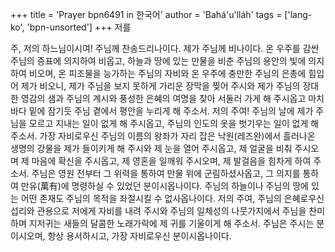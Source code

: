 +++
title = 'Prayer bpn6491 in 한국어'
author = 'Bahá'u'lláh'
tags = ['lang-ko', 'bpn-unsorted']
+++
저를

주, 저의 하느님이시여! 주님께 찬송드리나이다. 제가 주님께 비나이다. 온 우주를 감싼 주님의 증표에 의지하여 비옵고, 하늘과 땅에 있는 만물을 비춘 주님의 용안의 빛에 의지하여 비오며, 온 피조물을 능가하는 주님의 자비와 온 우주에 충만한 주님의 은총에 힘입어 제가 비오니, 제가 주님을 보지 못하게 가리운 장막을 찢어 주시와 제가 주님의 장대한 영감의 샘과 주님의 계시와 풍성한 은혜의 여명을 찾아 서둘러 가게 해 주시옵고 마치 바다 밑에 잠기듯 주님 곁에서 평안을 누리게 해 주소서.
저의 주여! 주님의 날에 제가 주님을 모르고 지내는 일이 없게 해 주시옵고, 주님의 인도의 옷을 벗기우는 일이 없게 해 주소서. 가장 자비로우신 주님의 이름의 왕좌가 자리 잡은 낙원(레즈완)에서 흘러나온 생명의 강물을 제가 들이키게 해 주시와 제 눈을 열어 주시옵고, 제 얼굴을 비춰 주시오며 제 마음에 확신을 주시옵고, 제 영혼을 일깨워 주시오며, 제 발걸음을 힘차게 하여 주소서.
주님은 영원 전부터 그 위력을 통하여 만물 위에 군림하셨사옵고, 그 의지를 통하여 만유(萬有)에 명령하실 수 있었던 분이시옵나이다. 주님의 하늘이나 주님의 땅에 있는 어떤 존재도 주님의 목적을 좌절시킬 수 없사옵나이다. 저의 주여, 주님의 은혜로우신 섭리와 관용으로 저에게 자비를 내려 주시와 주님의 일체성의 나뭇가지에서 주님을 찬미하며 지저귀는 새들의 달콤한 노래가락에 제 귀를 기울이게 해 주소서. 주님은 주시는 분이시오며, 항상 용서하시고, 가장 자비로우신 분이시옵나이다.
